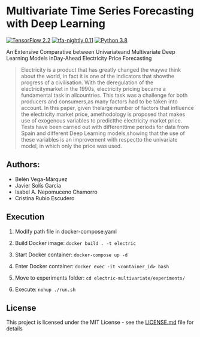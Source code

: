 # Multivariate Time Series Forecasting with Deep Learning
[![TensorFlow 2.2](https://img.shields.io/badge/TensorFlow-2.2-FF6F00?logo=tensorflow)](https://github.com/tensorflow/tensorflow/releases/tag/v2.2.0)
[![tfa-nightly 0.11](https://img.shields.io/badge/TensorFlow%20Addons-0.11.0.dev20200601015706-FF6F00?logo=tensorflow)](https://github.com/tensorflow/addons/releases)
[![Python 3.8](https://img.shields.io/badge/Python-3.8-blue)](https://www.python.org/downloads/release/python-380/)

An Extensive Comparative between Univariateand Multivariate Deep Learning Models inDay-Ahead Electricity Price Forecasting

> Electricity  is  a  product  that  has  greatly  changed  the  waywe think about the world, in fact it is one of the indicators that showthe  progress  of  a  civilisation.  With  the  deregulation  of  the  electricitymarket in the 1990s, electricity pricing became a fundamental task in allcountries. This task was a challenge for both producers and consumers,as many factors had to be taken into account. In this paper, given thelarge  number  of  factors  that  influence  the  electricity  market  price,  amethodology is proposed that makes use of exogenous variables to predictthe electricity market price. Tests have been carried out with differenttime periods for data from Spain and different Deep Learning models,showing that the use of these variables is an improvement with respectto the univariate model, in which only the price was used.

## Authors:
- Belén Vega-Márquez
- Javier Solís García
- Isabel A. Nepomuceno Chamorro
- Cristina Rubio Escudero

## Execution

1. Modify path file in docker-compose.yaml

2. Build Docker image: ```docker build . -t electric```

3. Start Docker container: ```docker-compose up -d```

4. Enter Docker container: ```docker exec -it <container_id> bash```

5. Move to experiments folder: ```cd electric-multivariate/experiments/```

6. Execute: ```nohup ./run.sh```


## License<a name="license"></a>

This project is licensed under the MIT License - see the [LICENSE.md](LICENSE.md) file for details
